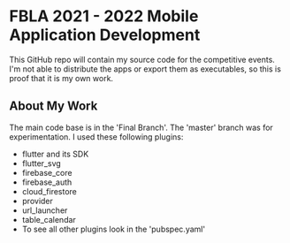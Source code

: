 # FBLA 2021 - 2022 Mobile Application Development

This GitHub repo will contain my source code for the competitive events. I'm not able to distribute the apps or export them as executables, so this is proof that it is my own work.

## About My Work

The main code base is in the 'Final Branch'. The 'master' branch was for experimentation.
I used these following plugins:
 - flutter and its SDK
 - flutter_svg
 - firebase_core
 - firebase_auth
 - cloud_firestore
 - provider
 - url_launcher
 - table_calendar
 - To see all other plugins look in the 'pubspec.yaml'
